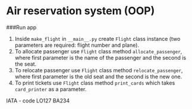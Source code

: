 # Air reservation system (OOP)


###Run app
1. Inside `make_flight` in `__main__.py` create `Flight` class instance (two parameters are required: flight number and plane).
2. To allocate passenger use `Flight` class method `allocate_passenger`, where first parameter is the name of the passenger and the second is the seat.
3. To relocate passenger use `Flight` class method `relocate_passenger`, where first parameter is the old seat and the second is the new one.
4. To print tickets use `Flight` class method `print_cards` which takes `card_printer` as a parameter.


IATA - code
LO127
BA234